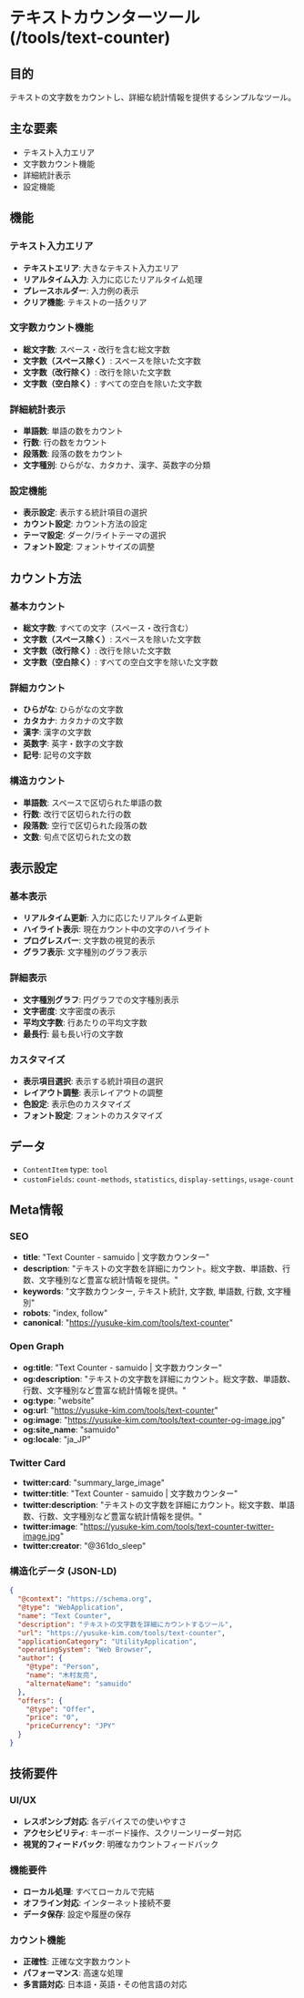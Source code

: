 # テキストカウンターツール (/tools/text-counter)

## 目的

テキストの文字数をカウントし、詳細な統計情報を提供するシンプルなツール。

## 主な要素

- テキスト入力エリア
- 文字数カウント機能
- 詳細統計表示
- 設定機能

## 機能

### テキスト入力エリア

- **テキストエリア**: 大きなテキスト入力エリア
- **リアルタイム入力**: 入力に応じたリアルタイム処理
- **プレースホルダー**: 入力例の表示
- **クリア機能**: テキストの一括クリア

### 文字数カウント機能

- **総文字数**: スペース・改行を含む総文字数
- **文字数（スペース除く）**: スペースを除いた文字数
- **文字数（改行除く）**: 改行を除いた文字数
- **文字数（空白除く）**: すべての空白を除いた文字数

### 詳細統計表示

- **単語数**: 単語の数をカウント
- **行数**: 行の数をカウント
- **段落数**: 段落の数をカウント
- **文字種別**: ひらがな、カタカナ、漢字、英数字の分類

### 設定機能

- **表示設定**: 表示する統計項目の選択
- **カウント設定**: カウント方法の設定
- **テーマ設定**: ダーク/ライトテーマの選択
- **フォント設定**: フォントサイズの調整

## カウント方法

### 基本カウント

- **総文字数**: すべての文字（スペース・改行含む）
- **文字数（スペース除く）**: スペースを除いた文字数
- **文字数（改行除く）**: 改行を除いた文字数
- **文字数（空白除く）**: すべての空白文字を除いた文字数

### 詳細カウント

- **ひらがな**: ひらがなの文字数
- **カタカナ**: カタカナの文字数
- **漢字**: 漢字の文字数
- **英数字**: 英字・数字の文字数
- **記号**: 記号の文字数

### 構造カウント

- **単語数**: スペースで区切られた単語の数
- **行数**: 改行で区切られた行の数
- **段落数**: 空行で区切られた段落の数
- **文数**: 句点で区切られた文の数

## 表示設定

### 基本表示

- **リアルタイム更新**: 入力に応じたリアルタイム更新
- **ハイライト表示**: 現在カウント中の文字のハイライト
- **プログレスバー**: 文字数の視覚的表示
- **グラフ表示**: 文字種別のグラフ表示

### 詳細表示

- **文字種別グラフ**: 円グラフでの文字種別表示
- **文字密度**: 文字密度の表示
- **平均文字数**: 行あたりの平均文字数
- **最長行**: 最も長い行の文字数

### カスタマイズ

- **表示項目選択**: 表示する統計項目の選択
- **レイアウト調整**: 表示レイアウトの調整
- **色設定**: 表示色のカスタマイズ
- **フォント設定**: フォントのカスタマイズ

## データ

- `ContentItem` type: `tool`
- `customFields`: `count-methods`, `statistics`, `display-settings`, `usage-count`

## Meta情報

### SEO

- **title**: "Text Counter - samuido | 文字数カウンター"
- **description**: "テキストの文字数を詳細にカウント。総文字数、単語数、行数、文字種別など豊富な統計情報を提供。"
- **keywords**: "文字数カウンター, テキスト統計, 文字数, 単語数, 行数, 文字種別"
- **robots**: "index, follow"
- **canonical**: "https://yusuke-kim.com/tools/text-counter"

### Open Graph

- **og:title**: "Text Counter - samuido | 文字数カウンター"
- **og:description**: "テキストの文字数を詳細にカウント。総文字数、単語数、行数、文字種別など豊富な統計情報を提供。"
- **og:type**: "website"
- **og:url**: "https://yusuke-kim.com/tools/text-counter"
- **og:image**: "https://yusuke-kim.com/tools/text-counter-og-image.jpg"
- **og:site_name**: "samuido"
- **og:locale**: "ja_JP"

### Twitter Card

- **twitter:card**: "summary_large_image"
- **twitter:title**: "Text Counter - samuido | 文字数カウンター"
- **twitter:description**: "テキストの文字数を詳細にカウント。総文字数、単語数、行数、文字種別など豊富な統計情報を提供。"
- **twitter:image**: "https://yusuke-kim.com/tools/text-counter-twitter-image.jpg"
- **twitter:creator**: "@361do_sleep"

### 構造化データ (JSON-LD)

```json
{
  "@context": "https://schema.org",
  "@type": "WebApplication",
  "name": "Text Counter",
  "description": "テキストの文字数を詳細にカウントするツール",
  "url": "https://yusuke-kim.com/tools/text-counter",
  "applicationCategory": "UtilityApplication",
  "operatingSystem": "Web Browser",
  "author": {
    "@type": "Person",
    "name": "木村友亮",
    "alternateName": "samuido"
  },
  "offers": {
    "@type": "Offer",
    "price": "0",
    "priceCurrency": "JPY"
  }
}
```

## 技術要件

### UI/UX

- **レスポンシブ対応**: 各デバイスでの使いやすさ
- **アクセシビリティ**: キーボード操作、スクリーンリーダー対応
- **視覚的フィードバック**: 明確なカウントフィードバック

### 機能要件

- **ローカル処理**: すべてローカルで完結
- **オフライン対応**: インターネット接続不要
- **データ保存**: 設定や履歴の保存

### カウント機能

- **正確性**: 正確な文字数カウント
- **パフォーマンス**: 高速な処理
- **多言語対応**: 日本語・英語・その他言語の対応
